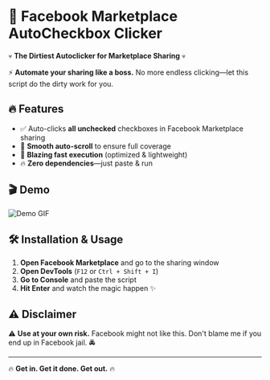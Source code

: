 # 🚀 Facebook Marketplace AutoCheckbox Clicker  

💀 **The Dirtiest Autoclicker for Marketplace Sharing** 💀  

⚡ **Automate your sharing like a boss.** No more endless clicking—let this script do the dirty work for you.  

## 🔥 Features  
- ✅ Auto-clicks **all unchecked** checkboxes in Facebook Marketplace sharing  
- 🔄 **Smooth auto-scroll** to ensure full coverage  
- 🚀 **Blazing fast execution** (optimized & lightweight)  
- 🔥 **Zero dependencies**—just paste & run  

## 🎬 Demo  
![Demo GIF](demo.gif)  

## 🛠️ Installation & Usage  
1. **Open Facebook Marketplace** and go to the sharing window  
2. **Open DevTools** (`F12` or `Ctrl + Shift + I`)  
3. **Go to Console** and paste the script  
4. **Hit Enter** and watch the magic happen ✨  

## ⚠️ Disclaimer  
⚠️ **Use at your own risk.** Facebook might not like this. Don't blame me if you end up in Facebook jail. 🚔  

---

🔥 **Get in. Get it done. Get out.** 🔥  
